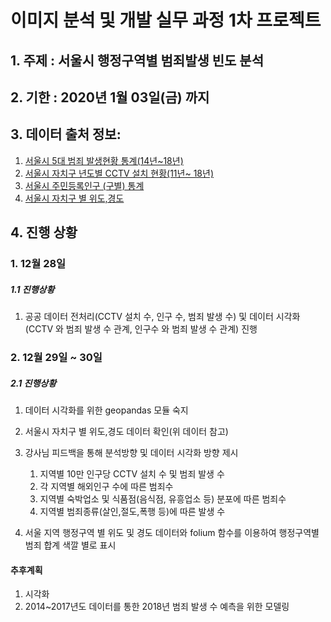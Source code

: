 # 이미지 분석 및 개발 실무 과정 1차 프로젝트

## 1. 주제 : 서울시 행정구역별 범죄발생 빈도 분석

## 2. 기한 : 2020년 1월 03일(금) 까지

## 3. 데이터 출처 정보:

1. [서울시 5대 범죄 발생현황 통계(14년~18년)](https://data.seoul.go.kr/dataList/datasetView.do?infId=316&srvType=C&serviceKind=2)
2. [서울시 자치구 년도별 CCTV 설치 현황(11년~ 18년)](https://data.seoul.go.kr/dataList/datasetView.do?infId=OA-2734&srvType=F&serviceKind=1&currentPageNo=1)
3. [서울시 주민등록인구 (구별) 통계](https://data.seoul.go.kr/dataList/datasetView.do?serviceKind=2&infId=419&srvType=S&stcSrl=419)
4. [서울시 자치구 별 위도,경도](https://github.com/southkorea/seoul-maps/tree/master/juso/2015/json)

## 4. 진행 상황

### 1. 12월 28일

##### 1.1 진행상황

1. 공공 데이터 전처리(CCTV 설치 수, 인구 수, 범죄 발생 수) 및 데이터 시각화(CCTV 와 범죄 발생 수 관계, 인구수 와 범죄 발생 수 관계) 진행

### 2. 12월 29일 ~ 30일

##### 2.1 진행상황

1. 데이터 시각화를 위한 geopandas 모듈 숙지
2. 서울시 자치구 별 위도,경도 데이터 확인(위 데이터 참고)

3. 강사님 피드백을 통해 분석방향 및 데이터 시각화 방향 제시
   1. 지역별 10만 인구당 CCTV 설치 수 및 범죄 발생 수 
   2. 각 지역별 해외인구 수에 따른 범죄수
   3. 지역별 숙박업소 및 식품점(음식점, 유흥업소 등) 분포에 따른 범죄수
   4. 지역별 범죄종류(살인,절도,폭행 등)에 따른 발생 수
4. 서울 지역 행정구역 별 위도 및 경도 데이터와 folium 함수를 이용하여 행정구역별 범죄 합계 색깔 별로 표시

#### 추후계획

1. 시각화
2. 2014~2017년도 데이터를 통한 2018년 범죄 발생 수 예측을 위한 모델링

